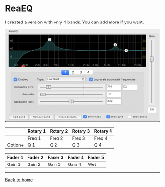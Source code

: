 # ReaEQ

I created a version with only 4 bands. You can add more if you want.

![logo](./assets/ReaEQ.png)

|         | Rotary 1 | Rotary 2 | Rotary 3 | Rotary 4 |
|---------|----------|----------|----------|----------|
|         | Freq 1   | Freq 2   | Freq 3   | Freq 4   |
| Option+ | Q 1      | Q 2      | Q 3      | Q 4      |


| Fader 1 | Fader 2 | Fader 3 | Fader 4 | Fader 5 |
|---------|---------|---------|---------|---------|
| Gain 1  | Gain 2  | Gain 3  | Gain 4  | Wet     |

---
[Back to home](./index.md)